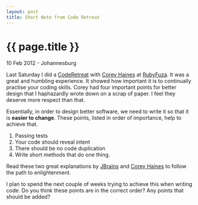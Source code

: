 ```yaml
---
layout: post
title: Short Note from Code Retreat
---
```


{{ page.title }}
================

<p id="meta" class="meta"> 10 Feb 2012 - Johannesburg </p>

Last Saturday I did a [CodeRetreat](http://www.coderetreat.org) with [Corey Haines](http://coreyhaines.com/) at [RubyFuza](http://www.rubyfuza.org). It was a great and humbling experience. It showed how important
it is to continually practise your coding skills. Corey had four important points for better design that I haphazardly wrote down on a scrap of paper. I feel they deserve more respect than that. 

Essentially, in order to design better software, we need to write it so that it is **easier to change**. These points, listed in order of importance, help to achieve that.

1. Passing tests
2. Your code should reveal intent
3. There should be no code duplication
4. Write short methods that do one thing.  

Read these two great explanations by [JBrains](http://www.jbrains.ca/permalink/the-four-elements-of-simple-design) and [Corey Haines](http://blog.coderetreat.com/) to follow the path to enlightenment.

I plan to spend the next couple of weeks trying to achieve this when writing code. Do you think these points are in the correct order? Any points that should be added?
